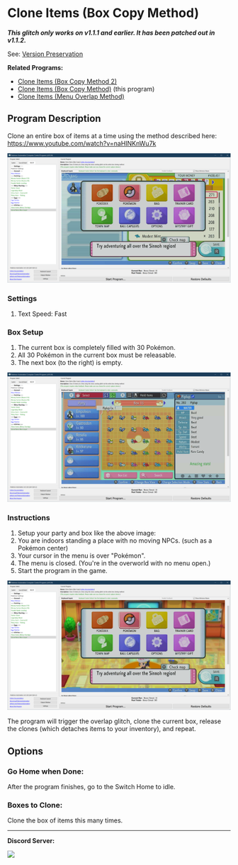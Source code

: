 # Clone Items (Box Copy Method)

***This glitch only works on v1.1.1 and earlier. It has been patched out in v1.1.2.***

See: [Version Preservation](VersionPreservation.md)

**Related Programs:**
- [Clone Items (Box Copy Method 2)](CloneItemsBoxCopy2.md)
- [Clone Items (Box Copy Method)](CloneItemsBoxCopy.md) (this program)
- [Clone Items (Menu Overlap Method)](CloneItemsMenuOverlap.md)

## Program Description

Clone an entire box of items at a time using the method described here: https://www.youtube.com/watch?v=naHINKnWu7k

<img src="images/CloneItemsBoxCopy-0.png">

### Settings

1. Text Speed: Fast

### Box Setup

1. The current box is completely filled with 30 Pokémon.
2. All 30 Pokémon in the current box must be releasable.
3. The next box (to the right) is empty.

<img src="images/CloneItemsBoxCopy-1.png">

### Instructions

1. Setup your party and box like the above image:
2. You are indoors standing a place with no moving NPCs. (such as a Pokémon center)
3. Your cursor in the menu is over "Pokémon".
4. The menu is closed. (You're in the overworld with no menu open.)
5. Start the program in the game.

<img src="images/CloneItemsBoxCopy-2.png">

The program will trigger the overlap glitch, clone the current box, release the clones (which detaches items to your inventory), and repeat.


## Options

### Go Home when Done:

After the program finishes, go to the Switch Home to idle.

### Boxes to Clone:

Clone the box of items this many times.

<hr>

**Discord Server:** 

[<img src="https://canary.discordapp.com/api/guilds/695809740428673034/widget.png?style=banner2">](https://discord.gg/cQ4gWxN)

